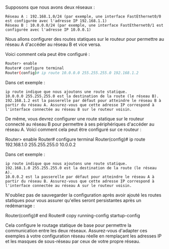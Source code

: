 Supposons que nous avons deux réseaux :

    Réseau A : 192.168.1.0/24 (par exemple, une interface FastEthernet0/0 est configurée avec l'adresse IP 192.168.1.1)
    Réseau B : 10.0.0.0/24 (par exemple, une interface FastEthernet0/1 est configurée avec l'adresse IP 10.0.0.1)

Nous allons configurer des routes statiques sur le routeur pour permettre au réseau A d'accéder au réseau B et vice versa.

Voici comment cela peut être configuré :

```zsh
Router> enable
Router# configure terminal
Router(config)# ip route 10.0.0.0 255.255.255.0 192.168.1.2
```

Dans cet exemple :

    ip route indique que nous ajoutons une route statique.
    10.0.0.0 255.255.255.0 est la destination de la route (le réseau B).
    192.168.1.2 est la passerelle par défaut pour atteindre le réseau B à partir du réseau A. Assurez-vous que cette adresse IP correspond à l'interface connectée au réseau B sur le routeur voisin.

De même, vous devrez configurer une route statique sur le routeur connecté au réseau B pour permettre à ses périphériques d'accéder au réseau A. Voici comment cela peut être configuré sur ce routeur :

Router> enable
Router# configure terminal
Router(config)# ip route 192.168.1.0 255.255.255.0 10.0.0.2

Dans cet exemple :

    ip route indique que nous ajoutons une route statique.
    192.168.1.0 255.255.255.0 est la destination de la route (le réseau A).
    10.0.0.2 est la passerelle par défaut pour atteindre le réseau A à partir du réseau B. Assurez-vous que cette adresse IP correspond à l'interface connectée au réseau A sur le routeur voisin.

N'oubliez pas de sauvegarder la configuration après avoir ajouté les routes statiques pour vous assurer qu'elles seront persistantes après un redémarrage :

Router(config)# end
Router# copy running-config startup-config

Cela configure le routage statique de base pour permettre la communication entre les deux réseaux. Assurez-vous d'adapter ces exemples à votre configuration réseau réelle en remplaçant les adresses IP et les masques de sous-réseau par ceux de votre propre réseau.